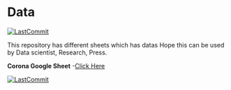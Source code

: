 # Data

[![LastCommit](https://img.shields.io/github/last-commit/debsahu/CoronaVirus.svg?style=social)](https://github.com/balaji303/Data/commits/master)


This repository has different sheets which has datas
Hope this can be used by Data scientist, Research, Press.


**Corona Google Sheet**
-[Click Here]()

[![LastCommit](https://img.shields.io/github/last-commit/balaji303/Data.svg?style=social)](https://github.com/balaji303/Data/commits/master)
